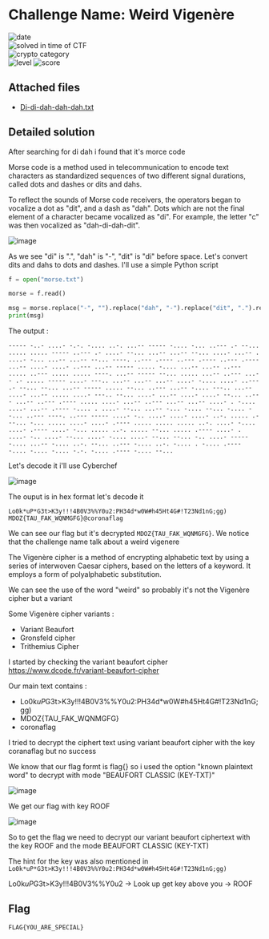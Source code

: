 
# Challenge Name: Weird Vigenère


![date](https://img.shields.io/badge/date-31.03.2021-brightgreen.svg)  
![solved in time of CTF](https://img.shields.io/badge/solved-in%20time%20of%20CTF-brightgreen.svg)   
![crypto category](https://img.shields.io/badge/category-Cryptography-blueviolet.svg)   
![level](https://img.shields.io/badge/level-Medium-blue.svg)
![score](https://img.shields.io/badge/score-100-blue.svg)


## Attached files

- [Di-di-dah-dah-dah.txt](Di-di-dah-dah-dah.txt)

## Detailed solution

After searching for di dah i found that it's morce code 

Morse code is a method used in telecommunication to encode text characters as standardized sequences of two different signal durations, called dots and dashes or dits and dahs. 

To reflect the sounds of Morse code receivers, the operators began to vocalize a dot as "dit", and a dash as "dah". Dots which are not the final element of a character became vocalized as "di". For example, the letter "c" was then vocalized as "dah-di-dah-dit".  

![image](https://user-images.githubusercontent.com/72421091/113422714-154adc00-93c5-11eb-8bae-1e125a810c36.png)

As we see "di" is ".", "dah" is "-", "dit" is "di" before space. Let's convert dits and dahs to dots and dashes. I'll use a simple Python script  

```python
f = open("morse.txt")

morse = f.read()

msg = morse.replace("-", "").replace("dah", "-").replace("dit", ".").replace("di", ".").replace("Dah", "-").replace("Dit", ".").replace("Di", ".")
print(msg)
``` 

The output : 
  
``` 
----- -..- ....- -.-. -.... ..-. ...-- ----- -.... -... ..--- .- --... ..... ..... ----- ..--- .- ....- --... ...-- ...-- --... ....- ...-- . ....- -... ...-- ...-- --... ----. ..--- .---- ..--- .---- ..--- .---- ...-- ....- ....- ..--- ...-- ----- ..... -.... ...-- ...-- ..--- ..... ..--- ..... ..... ----. ...-- ----- --... ..... ...-- ..--- ...-- .- ..... ----- ....- ---.. ...-- ...-- ...-- ....- -.... ....- ..--- .- --... --... ...-- ----- ..... --... ..--- ...-- -.... ---.. ...-- ....- ...-- ..... ....- ---.. --... ....- ...-- ....- ....- --... ..--- ...-- ..--- .---- ..... ....- ...-- ..--- ...-- ...-- ....- . -.... ....- ...-- .---- -.... . ....- --... ...-- -... -.... --... -.... --... ..--- ----. ..--- ----- ....- -.. ....- ....- ....- ..-. ..... .- --... -... ..... ....- ....- .---- ..... ..... ..... ..-. ....- -.... ....- .---- ....- -... ..... ..-. ..... --... ..... .---- ....- . ....- -.. ....- --... ....- -.... ....- --... --... -.. ....- ----- -.... ...-- -.... ..-. --... ..--- -.... ..-. -.... . -.... .---- -.... -.... -.... -.-. -.... .---- -.... --...
``` 

Let's decode it i'll use Cyberchef  

![image](https://user-images.githubusercontent.com/72421091/113423131-d9644680-93c5-11eb-9396-6e7b01cf134c.png)

The ouput is in hex format let's decode it 

``` 
Lo0k*uP*G3t>K3y!!!4B0V3%%Y0u2:PH34d*w0W#h45Ht4G#!T23Nd1nG;gg) MDOZ{TAU_FAK_WQNMGFG}@coronaflag
``` 
We can see our flag but it's decrypted ``` MDOZ{TAU_FAK_WQNMGFG} ```. We notice that the challenge name talk about a weird vigenere  

The Vigenère cipher is a method of encrypting alphabetic text by using a series of interwoven Caesar ciphers, based on the letters of a keyword. It employs a form of polyalphabetic substitution.  

We can see the use of the word "weird" so probably it's not the Vigenère cipher but a variant  
  
Some Vigenère cipher variants : 
- Variant Beaufort
- Gronsfeld cipher
- Trithemius Cipher  

I started by checking the variant beaufort cipher https://www.dcode.fr/variant-beaufort-cipher  

Our main text contains : 

- Lo0k*uP*G3t>K3y!!!4B0V3%%Y0u2:PH34d*w0W#h45Ht4G#!T23Nd1nG;gg)
- MDOZ{TAU_FAK_WQNMGFG}
- coronaflag

I tried to decrypt the ciphert text using variant beaufort cipher with the key coranaflag but no success 

We know that our flag formt is flag{} so i used the option "known plaintext word" to decrypt with mode "BEAUFORT CLASSIC (KEY-TXT)" 

![image](https://user-images.githubusercontent.com/72421091/113424928-dc146b00-93c8-11eb-83be-b765e892cfd6.png)

We get our flag with key ROOF 

![image](https://user-images.githubusercontent.com/72421091/113425469-cf444700-93c9-11eb-991a-f9ef199f0e14.png)


So to get the flag we need to decrypt our variant beaufort ciphertext with the key ROOF and the mode BEAUFORT CLASSIC (KEY-TXT)

The hint for the key was also mentioned in ```Lo0k*uP*G3t>K3y!!!4B0V3%%Y0u2:PH34d*w0W#h45Ht4G#!T23Nd1nG;gg)``` 

Lo0k*uP*G3t>K3y!!!4B0V3%%Y0u2 -> Look up get key above you -> ROOF  

## Flag

```
FLAG{YOU_ARE_SPECIAL}
```
